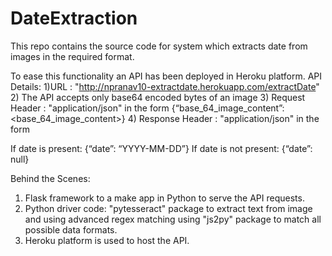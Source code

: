 # DateExtraction

This repo contains the source code for system which extracts date from images in the required format.

To ease this functionality an API has been deployed in Heroku platform.
API Details:
1)URL : "http://npranav10-extractdate.herokuapp.com/extractDate"
2) The API accepts only base64 encoded bytes of an image
3) Request Header : "application/json" in the form
{“base_64_image_content”: <base_64_image_content>}
4) Response Header : "application/json" in the form

If date is present:
{“date”: “YYYY-MM-DD”}
If date is not present:
{“date”: null}



Behind the Scenes:
1) Flask framework to a make app in Python to serve the API requests. 
2) Python driver code: "pytesseract" package to extract text from image and using advanced regex matching using "js2py" package to match all possible data formats. 
3) Heroku platform is used to host the API.


